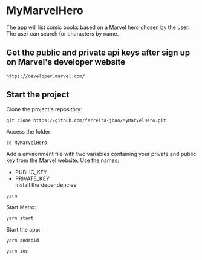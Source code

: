 # MyMarvelHero
The app will list comic books based on a Marvel hero chosen by the user. The user can search for characters by name.

## Get the public and private api keys after sign up on Marvel's developer website
```
https://developer.marvel.com/
```

## Start the project
Clone the project's repository:
```
git clone https://github.com/ferreira-joao/MyMarvelHero.git
```
Access the folder:
```
cd MyMarvelHero
```
Add a environment file with two variables containing your private and public key from the Marvel website. Use the names:
- PUBLIC_KEY
- PRIVATE_KEY<br />
Install the dependencies:
```
yarn
```
Start Metro:
```
yarn start
```
Start the app:
```
yarn android
```
```
yarn ios
```

